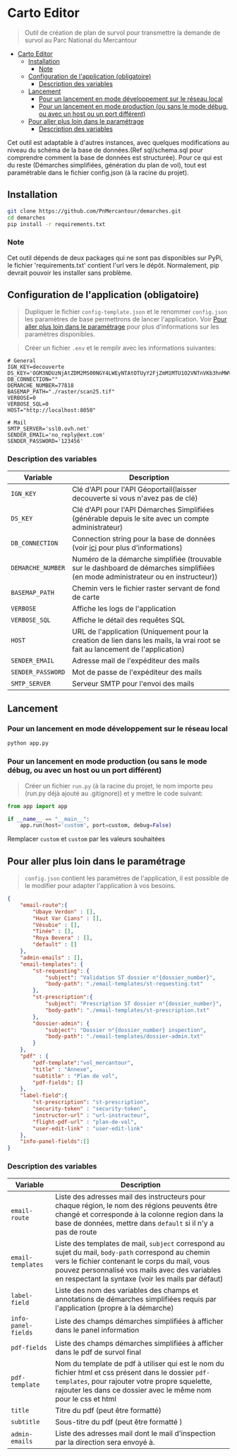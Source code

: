 # Carto Editor

> Outil de création de plan de survol pour transmettre la demande de survol au Parc National du Mercantour

- [Carto Editor](#carto-editor)
  - [Installation](#installation)
    - [Note](#note)
  - [Configuration de l'application (obligatoire)](#configuration-de-lapplication-obligatoire)
    - [Description des variables](#description-des-variables)
  - [Lancement](#lancement)
    - [Pour un lancement en mode développement sur le réseau local](#pour-un-lancement-en-mode-développement-sur-le-réseau-local)
    - [Pour un lancement en mode production (ou sans le mode débug, ou avec un host ou un port différent)](#pour-un-lancement-en-mode-production-ou-sans-le-mode-débug-ou-avec-un-host-ou-un-port-différent)
  - [Pour aller plus loin dans le paramétrage](#pour-aller-plus-loin-dans-le-paramétrage)
    - [Description des variables](#description-des-variables-1)


Cet outil est adaptable à d'autres instances, avec quelques modifications au niveau du schéma de la base de données.(Ref sql/schema.sql pour comprendre comment la base de données est structurée). Pour ce qui est du reste (Démarches simplifiées, génération  du plan de vol), tout est paramétrable dans le fichier config.json (à la racine du projet).

## Installation

```sh
git clone https://github.com/PnMercantour/demarches.git
cd demarches
pip install -r requirements.txt
```

### Note 
Cet outil dépends de deux packages qui ne sont pas disponibles sur PyPi, le fichier 'requirements.txt' contient l'url vers le dépôt. Normalement, pip devrait pouvoir les installer sans problème.


## Configuration de l'application (obligatoire)

> Dupliquer le fichier `config-template.json` et le renommer `config.json` les paramètres de base permettrons de lancer l'application. Voir [Pour aller plus loin dans le paramétrage](#pour-aller-plus-loin-dans-le-paramétrage) pour plus d'informations sur les paramètres disponibles.


> Créer un fichier `.env` et le remplir avec les informations suivantes:

```plain
# General
IGN_KEY=decouverte
DS_KEY='OGM3NDUzNjAtZDM2MS00NGY4LWEyNTAtOTUyY2FjZmM1MTU1O2VNTnVKb3hnMWVCQXRtSENNdlVIRXJ4Yw=='
DB_CONNECTION=""
DEMARCHE_NUMBER=77818
BASEMAP_PATH="./raster/scan25.tif"
VERBOSE=0
VERBOSE_SQL=0
HOST="http://localhost:8050"

# Mail
SMTP_SERVER='ssl0.ovh.net'
SENDER_EMAIL='no_reply@ext.com'
SENDER_PASSWORD='123456'
```

### Description des variables

| Variable          | Description                                                                                                                                        |
| ----------------- | -------------------------------------------------------------------------------------------------------------------------------------------------- |
| `IGN_KEY`         | Clé d'API pour l'API Géoportail(laisser decouverte si vous n'avez pas de clé)                                                                      |
| `DS_KEY`          | Clé d'API pour l'API Démarches Simplifiées (générable depuis le site avec un compte administrateur)                                                |
| `DB_CONNECTION`   | Connection string pour la base de données (voir [ici](https://docs.sqlalchemy.org/en/13/core/engines.html#database-urls) pour plus d'informations) |
| `DEMARCHE_NUMBER` | Numéro de la démarche simplifiée (trouvable sur le dashboard de démarches simplifiées (en mode administrateur ou en instructeur))                  |
| `BASEMAP_PATH`    | Chemin vers le fichier raster servant de fond de carte                                                                                             |
| `VERBOSE`         | Affiche les logs de l'application                                                                                                                  |
| `VERBOSE_SQL`     | Affiche le détail des requêtes SQL                                                                                                                 |
| `HOST`            | URL de l'application (Uniquement pour la creation de lien dans les mails, la vrai root se fait au lancement de l'application)                      |
| `SENDER_EMAIL`    | Adresse mail de l'expéditeur des mails                                                                                                             |
| `SENDER_PASSWORD` | Mot de passe de l'expéditeur des mails                                                                                                             |
| `SMTP_SERVER`     | Serveur SMTP pour l'envoi des mails                                                                                                                |


## Lancement

### Pour un lancement en mode développement sur le réseau local

```sh
python app.py
```

### Pour un lancement en mode production (ou sans le mode débug, ou avec un host ou un port différent)

> Créer un fichier `run.py` (à la racine du projet, le nom importe peu (run.py déjà ajouté au .gitignore)) et y mettre le code suivant:

```python
from app import app

if __name__ == "__main__":
    app.run(host='custom', port=custom, debug=False)
```

Remplacer `custom` et `custom` par les valeurs souhaitées


## Pour aller plus loin dans le paramétrage

> `config.json` contient les paramètres de l'application, il est possible de le modifier pour adapter l'application à vos besoins.

```json
{
    "email-route":{
        "Ubaye Verdon" : [],
        "Haut Var Cians" : [],
        "Vésubie" : [],
        "Tinée" : [],
        "Roya Bevera" : [],
        "default" : []
    },
    "admin-emails" : [],
    "email-templates": {
        "st-requesting": {
            "subject": "Validation ST dossier n°{dossier_number}",
            "body-path": "./email-templates/st-requesting.txt"
        },
        "st-prescription":{
            "subject": "Prescription ST dossier n°{dossier_number}",
            "body-path": "./email-templates/st-prescription.txt"
        },
        "dossier-admin": {
            "subject": "Dossier n°{dossier_number} inspection",
            "body-path": "./email-templates/dossier-admin.txt"
        }
    },
    "pdf" : {
        "pdf-template":"vol_mercantour",
        "title" : "Annexe",
        "subtitle" : "Plan de vol",
        "pdf-fields": []
    },
    "label-field":{
        "st-prescription": "st-prescription",
        "security-token" : "security-token",
        "instructor-url" : "url-instructeur",
        "flight-pdf-url" : "plan-de-vol",
        "user-edit-link" : "user-edit-link"
    },
    "info-panel-fields":[]
}
```

### Description des variables

| Variable            | Description                                                                                                                                                                                                                                                 |
| ------------------- | ----------------------------------------------------------------------------------------------------------------------------------------------------------------------------------------------------------------------------------------------------------- |
| `email-route`       | Liste des adresses mail des instructeurs pour chaque région, le nom des régions peuvents être changé et corresponde à la colonne region dans la base de données, mettre dans `default` si il n'y a pas de route                                             |
| `email-templates`   | Liste des templates de mail, `subject` correspond au sujet du mail, `body-path` correspond au chemin vers le fichier contenant le corps du mail, vous pouvez personnalisé vos mails avec des variables en respectant la syntaxe (voir les mails par défaut) |
| `label-field`       | Liste des nom des variables des champs et annotations de démarches simplifiées requis par l'application (propre à la démarche)                                                                                                                              |
| `info-panel-fields` | Liste des champs démarches simplifiées à afficher dans le panel information                                                                                                                                                                                 |
| `pdf-fields`        | Liste des champs démarches simplifiées à afficher dans le pdf de survol final                                                                                                                                                                               |
| `pdf-template`      | Nom du template de pdf à utiliser qui est le nom du fichier html et css présent dans le dossier `pdf-templates`, pour rajouter votre propre squelette, rajouter les dans ce dossier avec le même nom pour le css et html                                    |
| `title`             | Titre du pdf                          (peut être formatté)                                                                                                                                                                                                  |
| `subtitle`          | Sous-titre du pdf (peut être formatté )                                                                                                                                                                                                                     |
| `admin-emails`      |  Liste des adresses mail dont le mail d'inspection par la direction sera envoyé à.                                                                                                                                                                                        |


